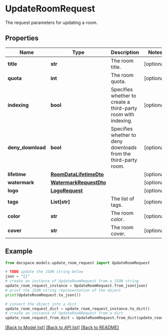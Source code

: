 # UpdateRoomRequest

The request parameters for updating a room.

## Properties

Name | Type | Description | Notes
------------ | ------------- | ------------- | -------------
**title** | **str** | The room title. | [optional] 
**quota** | **int** | The room quota. | [optional] 
**indexing** | **bool** | Specifies whether to create a third-party room with indexing. | [optional] 
**deny_download** | **bool** | Specifies whether to deny downloads from the third-party room. | [optional] 
**lifetime** | [**RoomDataLifetimeDto**](RoomDataLifetimeDto.md) |  | [optional] 
**watermark** | [**WatermarkRequestDto**](WatermarkRequestDto.md) |  | [optional] 
**logo** | [**LogoRequest**](LogoRequest.md) |  | [optional] 
**tags** | **List[str]** | The list of tags. | [optional] 
**color** | **str** | The room color. | [optional] 
**cover** | **str** | The room cover. | [optional] 

## Example

```python
from docspace.models.update_room_request import UpdateRoomRequest

# TODO update the JSON string below
json = "{}"
# create an instance of UpdateRoomRequest from a JSON string
update_room_request_instance = UpdateRoomRequest.from_json(json)
# print the JSON string representation of the object
print(UpdateRoomRequest.to_json())

# convert the object into a dict
update_room_request_dict = update_room_request_instance.to_dict()
# create an instance of UpdateRoomRequest from a dict
update_room_request_from_dict = UpdateRoomRequest.from_dict(update_room_request_dict)
```
[[Back to Model list]](../README.md#documentation-for-models) [[Back to API list]](../README.md#documentation-for-api-endpoints) [[Back to README]](../README.md)


